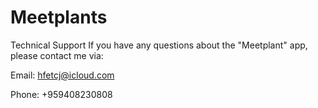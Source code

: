 # Meetplants
Technical Support
If you have any questions about the "Meetplant" app, please contact me via:

Email: hfetcj@icloud.com

Phone: +959408230808
